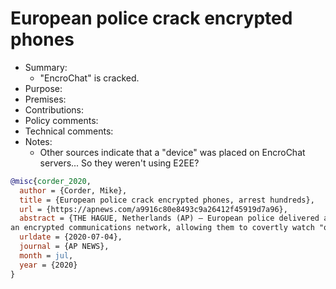 # European police crack encrypted phones

- Summary:
  - "EncroChat" is cracked.
- Purpose:
- Premises:
- Contributions:
- Policy comments:
- Technical comments:
- Notes:
  - Other sources indicate that a "device" was placed on EncroChat servers... So they weren't using E2EE?

```bib
@misc{corder_2020,
  author = {Corder, Mike},
  title = {European police crack encrypted phones, arrest hundreds},
  url = {https://apnews.com/a9916c80e8493c9a26412f45919d7a96},
  abstract = {THE HAGUE, Netherlands (AP) — European police delivered a major blow to organized crime after cracking
an encrypted communications network, allowing them to covertly watch "over the shoulder” of...},
  urldate = {2020-07-04},
  journal = {AP NEWS},
  month = jul,
  year = {2020}
}
```
